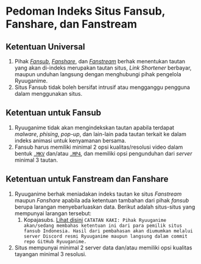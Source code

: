 # Pedoman  Indeks Situs Fansub, Fanshare, dan Fanstream

## Ketentuan Universal

1. Pihak [_Fansub_](definisi-kata/#fansub), [_Fanshare_](definisi-kata/#fanshare), dan [_Fanstream_](definisi-kata/#fanstream) berhak menentukan tautan yang akan di-indeks merupakan tautan situs, _Link Shortener_ berbayar, maupun unduhan langsung dengan menghubungi pihak pengelola Ryuuganime.
2. Situs Fansub tidak boleh bersifat intrusif atau mengganggu pengguna dalam menggunakan situs.

## Ketentuan untuk Fansub

1. Ryuuganime tidak akan mengindekskan tautan apabila terdapat _malware_, _phising_, _pop-up_, dan lain-lain pada tautan terkait ke dalam indeks animasi untuk kenyamanan bersama.
2. Fansub harus memiliki minimal 2 opsi kualitas/resolusi video dalam bentuk [`.MKV`](definisi-kata/definisi-format-berkas.md#mkv) dan/atau [`.MP4`](definisi-kata/definisi-format-berkas.md#mp4), dan memiliki opsi pengunduhan dari _server_ minimal 3 tautan.

## Ketentuan untuk Fanstream dan Fanshare

1. Ryuuganime berhak meniadakan indeks tautan ke situs _Fanstream_ maupun _Fanshare_ apabila ada ketentuan tambahan dari pihak _fansub_ berupa larangan menyebarluaskan data. Berikut adalah situs-situs yang mempunyai larangan tersebut:
   1. Kopajasubs. [Lihat disini](http://blog.kopajasubs.info/p/tentang-kopajasubs.html) `CATATAN KAKI: Pihak Ryuuganime akan/sedang membahas ketentuan ini dari para pemilik situs fansub Indonesia. Hasil dari pembahasan akan diumumkan melalui server Discord resmi Ryuuganime maupun langsung dalam commit repo GitHub Ryuuganime.`
2. Situs mempunyai minimal 2 server data dan/atau memiliki opsi kualitas tayangan minimal 3 resolusi.



